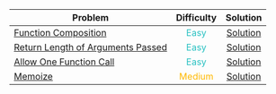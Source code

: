 | Problem                                                                                                                                                 |                Difficulty                 |                      Solution                      |
| ------------------------------------------------------------------------------------------------------------------------------------------------------- | :---------------------------------------: | :------------------------------------------------: |
| [Function Composition ](https://leetcode.com/problems/function-composition/description/?envType=study-plan-v2&envId=30-days-of-javascript)              | <span style="color:#29C1C2"> Easy </span> |       [Solution](./function-composition.js)        |
| [Return Length of Arguments Passed](https://leetcode.com/problems/return-length-of-arguments-passed/?envType=study-plan-v2&envId=30-days-of-javascript) | <span style="color:#29C1C2"> Easy </span> | [Solution](./return-length-of-arguments-passed.js) |
| [Allow One Function Call ](https://leetcode.com/problems/allow-one-function-call/description/?envType=study-plan-v2&envId=30-days-of-javascript)        | <span style="color:#29C1C2"> Easy </span> |      [Solution](./allow-one-function-call.js)      |
| [ Memoize ](https://leetcode.com/problems/memoize/description/?envType=study-plan-v2&envId=30-days-of-javascript)                                       | <span style="color:#FFB800">Medium</span> |              [Solution](./memoize.js)              |
